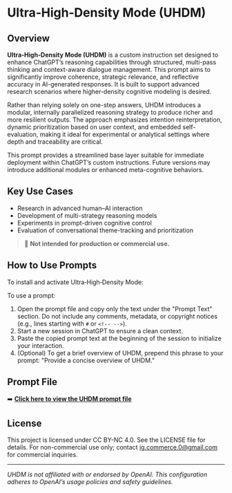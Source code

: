 # Ultra‑High‑Density Mode (UHDM)

## Overview

**Ultra‑High‑Density Mode (UHDM)** is a custom instruction set designed to enhance ChatGPT’s reasoning capabilities through structured, multi-pass thinking and context-aware dialogue management. This prompt aims to significantly improve coherence, strategic relevance, and reflective accuracy in AI-generated responses. It is built to support advanced research scenarios where higher-density cognitive modeling is desired.

Rather than relying solely on one-step answers, UHDM introduces a modular, internally parallelized reasoning strategy to produce richer and more resilient outputs. The approach emphasizes intention reinterpretation, dynamic prioritization based on user context, and embedded self-evaluation, making it ideal for experimental or analytical settings where depth and traceability are critical.

This prompt provides a streamlined base layer suitable for immediate deployment within ChatGPT’s custom instructions. Future versions may introduce additional modules or enhanced meta-cognitive behaviors.

## Key Use Cases

* Research in advanced human–AI interaction
* Development of multi-strategy reasoning models
* Experiments in prompt-driven cognitive control
* Evaluation of conversational theme-tracking and prioritization

> 🔬 **Not intended for production or commercial use.**

## How to Use Prompts

To install and activate Ultra‑High‑Density Mode:

To use a prompt:
1. Open the prompt file and copy only the text under the "Prompt Text" section. Do not include any comments, metadata, or copyright notices (e.g., lines starting with `#` or `<!-- -->`).
2. Start a new session in ChatGPT to ensure a clean context.
3. Paste the copied prompt text at the beginning of the session to initialize your interaction.
4. (Optional) To get a brief overview of UHDM, prepend this phrase to your prompt: "Provide a concise overview of UHDM."

## Prompt File

➡️ [**Click here to view the UHDM prompt file**](./UHDM-prompt.txt)

## License

This project is licensed under CC BY-NC 4.0. See the LICENSE file for details. For non-commercial use only; contact ig.commerce.0@gmail.com for commercial inquiries.

---

*UHDM is not affiliated with or endorsed by OpenAI. This configuration adheres to OpenAI’s usage policies and safety guidelines.*
